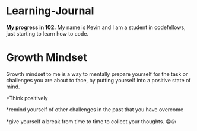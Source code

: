 # Learning-Journal
**My progress in 102.**
My name is Kevin and I am a student in codefellows, just starting to learn how to code.
# Growth Mindset
Growth mindset to me is a way to mentally prepare yourself for the task or challenges you are about to face, by putting yourself into a positive state of mind.

*Think positively 


*remind yourself of other challenges in the past that you have overcome


*give yourself a break from time to time to collect your thoughts.
😁👍
